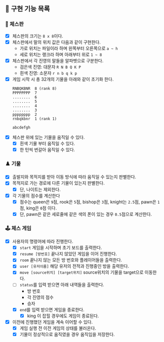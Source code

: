 ## 📝 구현 기능 목록

### 🎯 체스판

- [x] 체스판의 크기는 `8 x 8`이다.
- [x] 체스판에서 말의 위치 값은 다음과 같이 구현한다.
    - 가로 위치는 파일이라 하며 왼쪽부터 오른쪽으로 `a ~ h`
    - 세로 위치는 랭크라 하며 아래부터 위로 `1 ~ 8`
- [x] 체스판에서 각 진영의 말들을 알파벳으로 구분한다.
    - 검은색 진영: 대문자 `R N B Q K P`
    - 흰색 진영: 소문자 `r n b q k p`
- [x] 게임 시작 시 총 32개의 기물을 아래와 같이 초기화 한다.
    ```
    RNBQKBNR  8 (rank 8)
    PPPPPPPP  7
    ........  6
    ........  5
    ........  4
    ........  3
    pppppppp  2
    rnbqkbnr  1 (rank 1)
    
    abcdefgh
    ```
- [x] 체스판 위에 있는 기물을 움직일 수 있다.
    - [x] 흰색 기물 부터 움직일 수 있다.
    - [x] 한 턴씩 번갈아 움직일 수 있다.

### ♟️ 기물

- [x] 출발지와 목적지를 받아 이동 방식에 따라 움직일 수 있는지 판별한다.
- [x] 목적지로 가는 경로에 다른 기물이 있는지 판별한다.
    - [x] 단, 나이트는 제외한다.
- [x] 각 기물의 점수를 계산한다
    - [x] 점수는 queen은 `9`점, rook은 `5`점, bishop은 `3`점, knight는 `2.5`점, pawn은 `1`점, king은 `0`점 이다.
    - [x] 단, pawn은 같은 세로줄에 같은 색의 폰이 있는 경우 `0.5`점으로 계산한다.

### 🕹️ 체스 게임

- [x] 사용자의 명령어에 따라 진행한다.
    - [x] `start` 게임을 시작하며 초기 보드를 출력한다.
    - [x] `resume [방번호]` 끝나지 않았던 게임을 이어 진행한다.
    - [x] `room` 끝나지 않는 모든 방 번호와 플레이어들을 출력한다.
    - [x] `user [유저이름]` 해당 유저의 전적과 진행중인 방을 출력한다.
    - [x] `move [source위치] [target위치]` source위치의 기물을 target으로 이동한다.
    - [ ] `status`를 입력 받으면 아래 내역들을 출력한다.
        - 방 번호
        - 각 진영의 점수
        - 승자
    - [x] `end`를 입력 받으면 게임을 종료한다.
        - [x] king 이 잡힐 경우에도 게임이 종료된다.
- [x] 이전에 진행했던 게임을 계속 이어할 수 있다.
    - [x] 게임 실행 전 이전 게임의 상태를 불러온다.
    - [x] 기물이 정상적으로 움직였을 경우 움직임을 저장한다.
